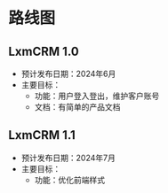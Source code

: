 # 路线图

## LxmCRM 1.0

- 预计发布日期：2024年6月
- 主要目标：
  - 功能：用户登入登出，维护客户账号
  - 文档：有简单的产品文档

## LxmCRM 1.1

- 预计发布日期：2024年7月
- 主要目标：
  - 功能：优化前端样式
